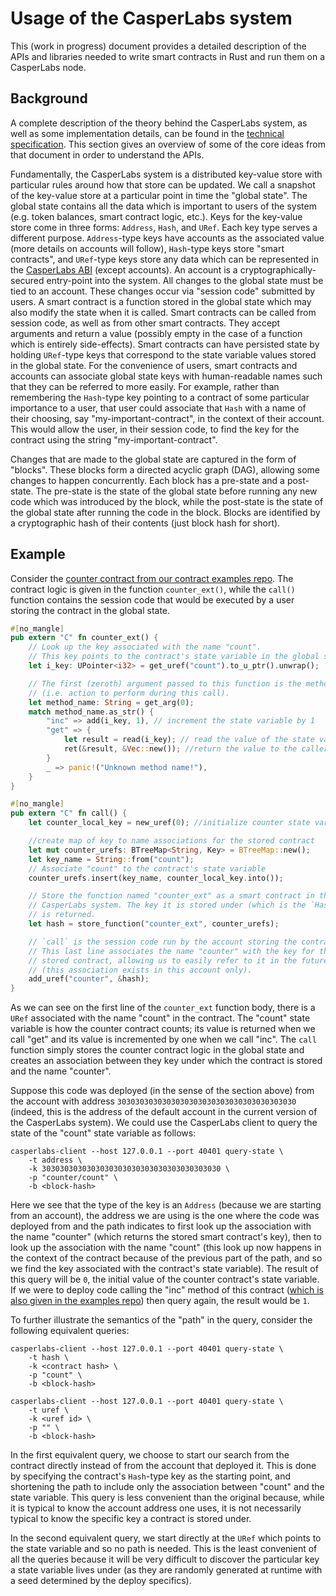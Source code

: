 # Usage of the CasperLabs system

This (work in progress) document provides a detailed description of
the APIs and libraries needed to write smart contracts in Rust and run
them on a CasperLabs node.

## Background

A complete description of the theory behind the CasperLabs system, as
well as some implementation details, can be found in the [technical
specification](https://techspec.casperlabs.io/). This section gives an
overview of some of the core ideas from that document in order to
understand the APIs.

Fundamentally, the CasperLabs system is a distributed key-value store
with particular rules around how that store can be updated. We call a
snapshot of the key-value store at a particular point in time the
"global state". The global state contains all the data which is
important to users of the system (e.g. token balances, smart contract
logic, etc.). Keys for the key-value store come in three forms:
`Address`, `Hash`, and `URef`. Each key type serves a different
purpose. `Address`-type keys have accounts as the associated value
(more details on accounts will follow), `Hash`-type keys store "smart
contracts", and `URef`-type keys store any data which can be
represented in the [CasperLabs
ABI](https://techspec.casperlabs.io/technical-details/block-storage/global-state#abi)
(except accounts). An account is a cryptographically-secured
entry-point into the system. All changes to the global state must be
tied to an account. These changes occur via "session code" submitted
by users. A smart contract is a function stored in the global state
which may also modify the state when it is called. Smart contracts can
be called from session code, as well as from other smart contracts.
They accept arguments and return a value (possibly empty in the case
of a function which is entirely side-effects). Smart contracts can
have persisted state by holding `URef`-type keys that correspond to
the state variable values stored in the global state. For the
convenience of users, smart contracts and accounts can associate
global state keys with human-readable names such that they can be
referred to more easily. For example, rather than remembering the
`Hash`-type key pointing to a contract of some particular importance
to a user, that user could associate that `Hash` with a name of their
choosing, say "my-important-contract", in the context of their
account. This would allow the user, in their session code, to find the
key for the contract using the string "my-important-contract".

Changes that are made to the global state are captured in the form of
"blocks". These blocks form a directed acyclic graph (DAG), allowing
some changes to happen concurrently. Each block has a pre-state and a
post-state. The pre-state is the state of the global state before
running any new code which was introduced by the block, while the
post-state is the state of the global state after running the code in
the block. Blocks are identified by a cryptographic hash of their
contents (just block hash for short).

## Example

Consider the [counter contract from our contract examples
repo](https://github.com/CasperLabs/contract-examples/blob/master/counter/define/src/lib.rs).
The contract logic is given in the function `counter_ext()`, while the
`call()` function contains the session code that would be executed by
a user storing the contract in the global state.

```rust
#[no_mangle]
pub extern "C" fn counter_ext() {
    // Look up the key associated with the name "count".
    // This key points to the contract's state variable in the global state (key-value store).
    let i_key: UPointer<i32> = get_uref("count").to_u_ptr().unwrap();

    // The first (zeroth) argument passed to this function is the method name
    // (i.e. action to perform during this call).
    let method_name: String = get_arg(0);
    match method_name.as_str() {
        "inc" => add(i_key, 1), // increment the state variable by 1
        "get" => {
            let result = read(i_key); // read the value of the state variable
            ret(&result, &Vec::new()); //return the value to the caller
        }
        _ => panic!("Unknown method name!"),
    }
}

#[no_mangle]
pub extern "C" fn call() {
    let counter_local_key = new_uref(0); //initialize counter state variable to 0

    //create map of key to name associations for the stored contract
    let mut counter_urefs: BTreeMap<String, Key> = BTreeMap::new();
    let key_name = String::from("count");
    // Associate "count" to the contract's state variable
    counter_urefs.insert(key_name, counter_local_key.into());

    // Store the function named "counter_ext" as a smart contract in the
    // CasperLabs system. The key it is stored under (which is the `Hash`-type)
    // is returned.
    let hash = store_function("counter_ext", counter_urefs);

    // `call` is the session code run by the account storing the contract.
    // This last line associates the name "counter" with the key for the
    // stored contract, allowing us to easily refer to it in the future
    // (this association exists in this account only).
    add_uref("counter", &hash);
}
```

As we can see on the first line of the `counter_ext` function body,
there is a `URef` associated with the name "count" in the contract.
The "count" state variable is how the counter contract counts; its
value is returned when we call "get" and its value is incremented by
one when we call "inc". The `call` function simply stores the counter
contract logic in the global state and creates an association between
they key under which the contract is stored and the name "counter".

Suppose this code was deployed (in the sense of the section above)
from the account with address
`3030303030303030303030303030303030303030` (indeed, this is the
address of the default account in the current version of the
CasperLabs system). We could use the CasperLabs client to query the
state of the "count" state variable as follows:

```
casperlabs-client --host 127.0.0.1 --port 40401 query-state \
    -t address \
    -k 3030303030303030303030303030303030303030 \
    -p "counter/count" \
    -b <block-hash>
```

Here we see that the type of the key is an `Address` (because we are
starting from an account), the address we are using is the one where
the code was deployed from and the path indicates to first look up the
association with the name "counter" (which returns the stored smart
contract's key), then to look up the association with the name "count"
(this look up now happens in the context of the contract because of
the previous part of the path, and so we find the key associated with
the contract's state variable). The result of this query will be `0`,
the initial value of the counter contract's state variable. If we were
to deploy code calling the "inc" method of this contract ([which is
also given in the examples
repo](https://github.com/CasperLabs/contract-examples/blob/master/counter/call/src/lib.rs))
then query again, the result would be `1`.

To further illustrate the semantics of the "path" in the query,
consider the following equivalent queries:

```
casperlabs-client --host 127.0.0.1 --port 40401 query-state \
    -t hash \
    -k <contract hash> \
    -p "count" \
    -b <block-hash>
```

```
casperlabs-client --host 127.0.0.1 --port 40401 query-state \
    -t uref \
    -k <uref id> \
    -p "" \
    -b <block-hash>
```

In the first equivalent query, we choose to start our search from the
contract directly instead of from the account that deployed it. This
is done by specifying the contract's `Hash`-type key as the starting
point, and shortening the path to include only the association between
"count" and the state variable. This query is less convenient than the
original because, while it is typical to know the account address one
uses, it is not necessarily typical to know the specific key a
contract is stored under.

In the second equivalent query, we start directly at the `URef` which
points to the state variable and so no path is needed. This is the
least convenient of all the queries because it will be very difficult
to discover the particular key a state variable lives under (as they
are randomly generated at runtime with a seed determined by the deploy
specifics).
